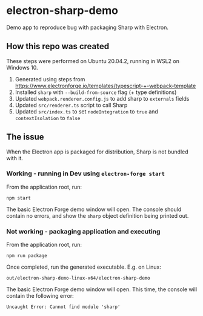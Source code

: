 # electron-sharp-demo

Demo app to reproduce bug with packaging Sharp with Electron.

## How this repo was created

These steps were performed on Ubuntu 20.04.2, running in WSL2 on Windows 10.

1. Generated using steps from https://www.electronforge.io/templates/typescript-+-webpack-template
2. Installed `sharp` with `--build-from-source` flag (+ type definitions)
3. Updated `webpack.renderer.config.js` to add sharp to `externals` fields
4. Updated `src/renderer.ts` script to call Sharp
5. Updated `src/index.ts` to set `nodeIntegration` to `true` and `contextIsolation` to `false`

## The issue

When the Electron app is packaged for distribution, Sharp is not bundled with it.

### Working - running in Dev using `electron-forge start`

From the application root, run:

```
npm start
```

The basic Electron Forge demo window will open. The console should contain no errors, and show the `sharp` object definition being printed out.

### Not working - packaging application and executing

From the application root, run:

```
npm run package
```

Once completed, run the generated executable. E.g. on Linux:

```
out/electron-sharp-demo-linux-x64/electron-sharp-demo
```

The basic Electron Forge demo window will open. This time, the console will contain the following error:

```
Uncaught Error: Cannot find module 'sharp'
```
